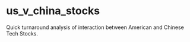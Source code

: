 # us_v_china_stocks

Quick turnaround analysis of interaction between American and Chinese Tech Stocks.
